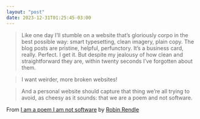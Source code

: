 ```yaml
---
layout: "post"
date: 2023-12-31T01:25:45-03:00
---
```


> Like one day I’ll stumble on a website that’s gloriously corpo in the best possible way: smart typesetting, clean imagery, plain copy. The blog posts are pristine, helpful, perfunctory. It’s a business card, really. Perfect. I get it. But despite my jealousy of how clean and straightforward they are, within twenty seconds I’ve forgotten about them.

> I want weirder, more broken websites!

> And a personal website should capture that thing we’re all trying to avoid, as cheesy as it sounds: that we are a poem and not software.

From [I am a poem I am not software](https://robinrendle.com/notes/i-am-a-poem-i-am-not-software/) by [Robin Rendle](https://robinrendle.com/)
